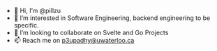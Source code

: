 - 👋 Hi, I’m @pillzu
- 👀 I’m interested in Software Engineering, backend engineering to be specific.
- 💞️ I’m looking to collaborate on Svelte and Go Projects
- 📫 Reach me on p3upadhy@uwaterloo.ca

<!---
PiyushUpadhyay2675/PiyushUpadhyay2675 is a ✨ special ✨ repository because its `README.md` (this file) appears on your GitHub profile.
You can click the Preview link to take a look at your changes.
--->
